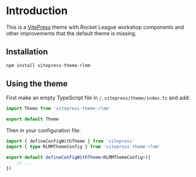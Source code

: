 # Introduction

This is a [VitePress](https://vitepress.dev) theme with Rocket League workshop components and other improvements that the default theme is missing.

## Installation

```sh
npm install vitepress-theme-rlmm
```

## Using the theme

First make an empty TypeScript file in `/.vitepress/theme/index.ts` and add:

```ts
import Theme from 'vitepress-theme-rlmm'

export default Theme
```

Then in your configuration file:

```ts
import { defineConfigWithTheme } from 'vitepress'
import { type RLMMThemeConfig } from 'vitepress-theme-rlmm'

export default defineConfigWithTheme<RLMMThemeConfig>({
    // ...
})
```
